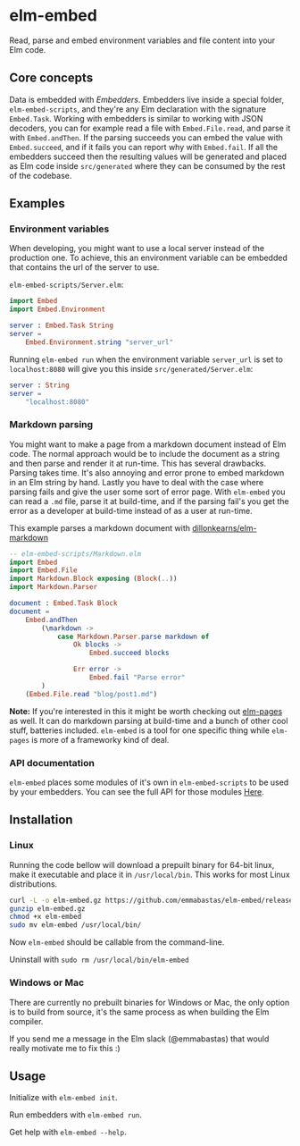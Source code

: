 # elm-embed

Read, parse and embed environment variables and file content into your Elm code.

## Core concepts

Data is embedded with _Embedders_. Embedders live inside a special folder, `elm-embed-scripts`, and they're any Elm declaration with the signature `Embed.Task`. Working with embedders is similar to working with JSON decoders, you can for example read a file with `Embed.File.read`, and parse it with `Embed.andThen`. If the parsing succeeds you can embed the value with `Embed.succeed`, and if it fails you can report why with `Embed.fail`. If all the embedders succeed then the resulting values will be generated and placed as Elm code inside `src/generated` where they can be consumed by the rest of the codebase.

## Examples

### Environment variables

When developing, you might want to use a local server instead of the production one. To achieve, this an environment variable can be embedded that contains the url of the server to use.

`elm-embed-scripts/Server.elm`:
```elm
import Embed
import Embed.Environment

server : Embed.Task String
server =
    Embed.Environment.string "server_url"
```

Running `elm-embed run` when the environment variable `server_url` is set to `localhost:8080` will give you this inside `src/generated/Server.elm`:
```elm
server : String
server =
    "localhost:8080"
```

### Markdown parsing

You might want to make a page from a markdown document instead of Elm code. The normal approach would be to include the document as a string and then parse and render it at run-time. This has several drawbacks. Parsing takes time. It's also annoying and error prone to embed markdown in an Elm string by hand. Lastly you have to deal with the case where parsing fails and give the user some sort of error page. With `elm-embed` you can read a `.md` file, parse it at build-time, and if the parsing fail's you get the error as a developer at build-time instead of as a user at run-time.

This example parses a markdown document with [dillonkearns/elm-markdown](https://package.elm-lang.org/packages/dillonkearns/elm-markdown/latest/)

```elm
-- elm-embed-scripts/Markdown.elm
import Embed
import Embed.File
import Markdown.Block exposing (Block(..))
import Markdown.Parser

document : Embed.Task Block
document =
    Embed.andThen
        (\markdown ->
            case Markdown.Parser.parse markdown of
                Ok blocks ->
                    Embed.succeed blocks

                Err error ->
                    Embed.fail "Parse error"
        )
    (Embed.File.read "blog/post1.md")
```

**Note:** If you're interested in this it might be worth checking out [elm-pages](https://elm-pages.com/) as well. It can do markdown parsing at build-time and a bunch of other cool stuff, batteries included. `elm-embed` is a tool for one specific thing while `elm-pages` is more of a frameworky kind of deal.

### API documentation

`elm-embed` places some modules of it's own in `elm-embed-scripts` to be used by your embedders. You can see the full API for those modules <a href="https://elm-doc-preview.netlify.app/Embed?repo=emmabastas%2Felm-embed-docs&version=master" target="_blank">Here</a>.

## Installation

### Linux

Running the code bellow will download a prepuilt binary for 64-bit linux, make it executable and place it in `/usr/local/bin`.
This works for most Linux distributions.

```bash
curl -L -o elm-embed.gz https://github.com/emmabastas/elm-embed/releases/download/0.1.0/elm-embed-0.1.0-linux-x64.gz
gunzip elm-embed.gz
chmod +x elm-embed
sudo mv elm-embed /usr/local/bin/
```

Now `elm-embed` should be callable from the command-line.

Uninstall with `sudo rm /usr/local/bin/elm-embed`

### Windows or Mac

There are currently no prebuilt binaries for Windows or Mac, the only option is to build from source, it's the same process as when building the Elm compiler.

If you send me a message in the Elm slack (@emmabastas) that would really motivate me to fix this :)

## Usage

Initialize with `elm-embed init`.

Run embedders with `elm-embed run`.

Get help with `elm-embed --help`.
